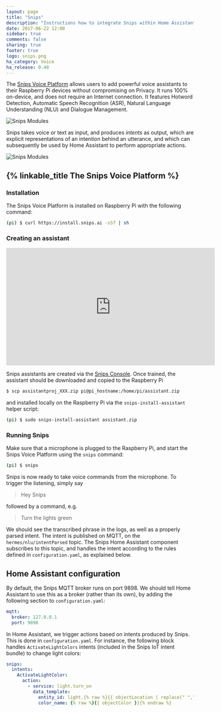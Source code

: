 ```yaml
---
layout: page
title: "Snips"
description: "Instructions how to integrate Snips within Home Assistant."
date: 2017-06-22 12:00
sidebar: true
comments: false
sharing: true
footer: true
logo: snips.png
ha_category: Voice
ha_release: 0.48
---
```


The [Snips Voice Platform](https://www.snips.ai) allows users to add powerful voice assistants to their Raspberry Pi devices without compromising on Privacy. It runs 100% on-device, and does not require an Internet connection. It features Hotword Detection, Automatic Speech Recognition (ASR), Natural Language Understanding (NLU) and Dialogue Management.

![Snips Modules](/images/screenshots/snips_modules.png)

Snips takes voice or text as input, and produces *intents* as output, which are explicit representations of an intention behind an utterance, and which can subsequently be used by Home Assistant to perform appropriate actions.

![Snips Modules](/images/screenshots/snips_nlu.png)


## {% linkable_title The Snips Voice Platform %}

### Installation

The Snips Voice Platform is installed on Raspberry Pi with the following command:

```sh
(pi) $ curl https://install.snips.ai -sSf | sh
```

### Creating an assistant

<div class='videoWrapper'>
<iframe width="560" height="315" src="https://www.youtube.com/embed/NYnYSgIeKso" frameborder="0" allowfullscreen></iframe>
</div>

Snips assistants are created via the [Snips Console](console.snips.ai). Once trained, the assistant should be downloaded and copied to the Raspberry Pi

```sh
$ scp assistantproj_XXX.zip pi@pi_hostname:/home/pi/assistant.zip
```

and installed locally on the Raspberry Pi via the `snips-install-assistant` helper script:

```sh
(pi) $ sudo snips-install-assistant assistant.zip
```

### Running Snips

Make sure that a microphone is plugged to the Raspberry Pi, and start the Snips Voice Platform using the `snips` command:

```sh
(pi) $ snips
```

Snips is now ready to take voice commands from the microphone. To trigger the listening, simply say

> Hey Snips

followed by a command, e.g.

> Turn the lights green

We should see the transcribed phrase in the logs, as well as a properly parsed intent. The intent is published on MQTT, on the `hermes/nlu/intentParsed` topic. The Snips Home Assistant component subscribes to this topic, and handles the intent according to the rules defined in `configuration.yaml`, as explained below.

## Home Assistant configuration

By default, the Snips MQTT broker runs on port 9898. We should tell Home Assistant to use this as a broker (rather than its own), by adding the following section to `configuration.yaml`:

```yaml
mqtt:
  broker: 127.0.0.1
  port: 9898
```

In Home Assistant, we trigger actions based on intents produced by Snips. This is done in `configuration.yaml`. For instance, the following block handles `ActivateLightColors` intents (included in the Snips IoT intent bundle) to change light colors:

```yaml
snips:
  intents:
    ActivateLightColor:
      action:
        - service: light.turn_on
          data_template:
            entity_id: light.{% raw %}{{ objectLocation | replace(" ","_") }}{% endraw %}
            color_name: {% raw %}{{ objectColor }}{% endraw %}
```
